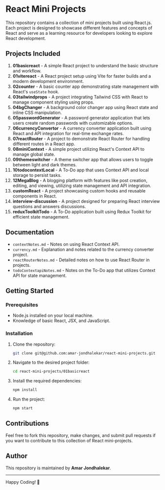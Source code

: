 # React Mini Projects

This repository contains a collection of mini projects built using React.js. Each project is designed to showcase different features and concepts of React and serve as a learning resource for developers looking to explore React development.

## Projects Included

1. **01basicreact** - A simple React project to understand the basic structure and workflow.
2. **01vitereact** - A React project setup using Vite for faster builds and a modern development environment.
3. **02counter** - A basic counter app demonstrating state management with React's `useState` hook.
4. **03tailwindprops** - A project integrating Tailwind CSS with React to manage component styling using props.
5. **04bgChanger** - A background color changer app using React state and inline CSS manipulation.
6. **05passwordGenerator** - A password generator application that lets users create random passwords with customizable options.
7. **06currencyConvertor** - A currency converter application built using React and API integration for real-time exchange rates.
8. **07reactRouter** - A project to demonstrate React Router for handling different routes in a React app.
9. **08miniContext** - A simple project utilizing React's Context API to manage global state.
10. **09themeswitcher** - A theme switcher app that allows users to toggle between light and dark themes.
11. **10todocontextLocal** - A To-Do app that uses Context API and local storage to persist tasks.
12. **12MegaBlog** - A blogging platform with features like post creation, editing, and viewing, utilizing state management and API integration.
13. **customReact** - A project showcasing custom hooks and reusable components in React.
14. **interview-discussion** - A project designed for preparing React interview questions and answers discussions.
15. **reduxToolkitTodo** - A To-Do application built using Redux Toolkit for efficient state management.

## Documentation

- `contextNotes.md` - Notes on using React Context API.
- `currency.md` - Explanation and notes related to the currency converter project.
- `reactRouterNotes.md` - Detailed notes on how to use React Router in projects.
- `todoContextapiNotes.md` - Notes on the To-Do app that utilizes Context API for state management.

## Getting Started

### Prerequisites
- Node.js installed on your local machine.
- Knowledge of basic React, JSX, and JavaScript.

### Installation

1. Clone the repository:

    ```bash
    git clone git@github.com:amar-jondhalekar/react-mini-projects.git
    ```

2. Navigate to the desired project folder:

    ```bash
    cd react-mini-projects/01basicreact
    ```

3. Install the required dependencies:

    ```bash
    npm install
    ```

4. Run the project:

    ```bash
    npm start
    ```

## Contributions

Feel free to fork this repository, make changes, and submit pull requests if you want to contribute to this collection of React mini-projects.

## Author

This repository is maintained by **Amar Jondhalekar**.

---

Happy Coding! 🚀
